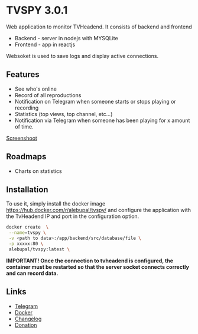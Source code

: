 # TVSPY 3.0.1

Web application to monitor TVHeadend.
It consists of backend and frontend

- Backend - server in nodejs with MYSQLite
- Frontend - app in reactjs

Websoket is used to save logs and display active connections.

## Features

- See who's online
- Record of all reproductions
- Notification on Telegram when someone starts or stops playing or recording
- Statistics (top views, top channel, etc...)
- Notification via Telegram when someone has been playing for x amount of time.

[Screenshoot](https://github.com/alebupal/tvspy/tree/master/screenshoot)

## Roadmaps

- Charts on statistics

## Installation

To use it, simply install the docker image <https://hub.docker.com/r/alebupal/tvspy/> and configure the application with the TvHeadend IP and port in the configuration option.

``` bash
docker create  \
 --name=tvspy \
 -v <path to data>:/app/backend/src/database/file \
 -p xxxxx:80 \
 alebupal/tvspy:latest \
```

 **IMPORTANT! Once the connection to tvheadend is configured, the container must be restarted so that the server socket connects correctly and can record data.**

## Links

- [Telegram](<https://t.me/alebupal_tvspy>)
- [Docker](<https://hub.docker.com/r/alebupal/tvspy/>)
- [Changelog](<https://github.com/alebupal/tvspy/blob/master/CHANGELOG.MD>)
- [Donation](<https://www.paypal.me/alebupal>)